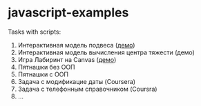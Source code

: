 # javascript-examples
Tasks with scripts:
1. Интерактивная модель подвеса (<a taget="_blanc" href="http://goshan.hostronavt.ru/suspensionAMS/%d0%bc%d0%be%d0%b4%d0%b5%d0%bb%d1%8c.html">демо</a>)
2. Интерактивная модель вычисления центра тяжести (демо)
3. Игра Лабиринт на Canvas (<a taget="_blanc" href="http://goshan.hostronavt.ru/labirinth/canvas_labirint.html">демо</a>)
4. Пятнашки без ООП
5. Пятнашки с ООП
6. Задача с модификацие даты (Coursera)
7. Задача с телефонным справочником (Coursra)
8. ...
